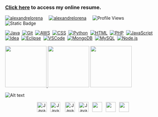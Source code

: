 <!DOCTYPE html>
<html lang="pt-br">
<head>
	<meta charset="UTF-8">
	<meta name="viewport" content="width=device-width, initial-scale=1">
    <link rel="stylesheet" type="text/css" href="estilo.css">
</head>
<body>


### [Click here](https://alexandrelorena.github.io/index.html#home) to access my online resume.

[![alexandrelorena](https://img.shields.io/badge/alexandre-lorena-blue)](https://github.com/alexandrelorena?tab=repositories)&nbsp;&nbsp;&nbsp;&nbsp;
[![alexandrelorena](https://wakatime.com/badge/user/53fb849d-9501-4f2c-90d1-a4aeaa90ef65.svg)](https://wakatime.com/@53fb849d-9501-4f2c-90d1-a4aeaa90ef65)&nbsp;&nbsp;&nbsp;&nbsp;
![Profile Views](https://shields-io.translate.goog/endpoint?url=https%3A%2F%2Fhits.dwyl.com%2Falexandrelorena%2Falexandrelorena.json&label=total%20views&color=blue)&nbsp;&nbsp;&nbsp;&nbsp;
![Static Badge](https://shields-io.translate.goog/badge/aws%20_%7C_%20css%203%20_%7C_%20git%20_%7C_%20html%205%20_%7C_%20java%20_%7C_%20python-developer-blue)&nbsp;&nbsp;&nbsp;&nbsp;

<div class="table">

  <div class="row">
    <div class="cell">
      <a href="https://github.com/alexandrelorena/JavaEssencial"><img src="https://skillicons.dev/icons?i=java" alt="Java"></a>&nbsp;
      <a href="https://github.com/alexandrelorena?tab=repositories"><img src="https://skillicons.dev/icons?i=git" alt="Git"></a>&nbsp;
      <a href="https://github.com/alexandrelorena?tab=repositories"><img src="https://skillicons.dev/icons?i=aws" alt="AWS"></a>&nbsp;
      <a href="https://github.com/alexandrelorena/alexandrelorena.github.io"><img src="https://skillicons.dev/icons?i=css" alt="CSS"></a>&nbsp;
      <a href="https://github.com/alexandrelorena/Python"><img src="https://skillicons.dev/icons?i=python" alt="Python"></a>&nbsp;
      <a href="https://github.com/alexandrelorena/alexandrelorena.github.io"><img src="https://skillicons.dev/icons?i=html" alt="HTML"></a>&nbsp;
      <a href="https://github.com/alexandrelorena?tab=repositories"><img src="https://skillicons.dev/icons?i=php" alt="PHP"></a>&nbsp;
      <a href="https://github.com/alexandrelorena?tab=repositories"><img src="https://skillicons.dev/icons?i=javascript" alt="JavaScript"></a>&nbsp;&nbsp;&nbsp;&nbsp;&nbsp;&nbsp;
      <a href="https://github.com/alexandrelorena?tab=repositories"><img src="https://skillicons.dev/icons?i=idea" alt="Idea"></a>&nbsp;
      <a href="https://github.com/alexandrelorena?tab=repositories"><img src="https://skillicons.dev/icons?i=eclipse" alt="Eclipse"></a>&nbsp;
      <a href="https://github.com/alexandrelorena?tab=repositories"><img src="https://skillicons.dev/icons?i=vscode" alt="VSCode"></a>&nbsp;
      <a href="https://github.com/alexandrelorena?tab=repositories"><img src="https://skillicons.dev/icons?i=mongodb" alt="MongoDB"></a>&nbsp;
      <a href="https://github.com/alexandrelorena?tab=repositories"><img src="https://skillicons.dev/icons?i=mysql" alt="MySQL"></a>&nbsp;
      <a href="https://github.com/alexandrelorena?tab=repositories"><img src="https://skillicons.dev/icons?i=nodejs" alt="Node.js"></a>
    </div>

  </div>
</div>
<br>

<div>
<!--most used languages--><a href="https://github-readme-stats.vercel.app/api/top-langs/?username=alexandrelorena&hide=TeX&layout=donut&theme=react&size_weight=0.5&count_weight=0.5">
<img height="134" src="https://github-readme-stats.vercel.app/api/top-langs/?username=alexandrelorena&hide=TeX&layout=donut&theme=react&size_weight=0.5&count_weight=0.5"></a><!--wakatime--><a href = "https://wakatime.com/alexandrelorena"> <img height="134" src="https://github-readme-stats.vercel.app/api/wakatime?username=@alexandrelorena&v=2&theme=react"></a>
<!--git status-->
<a href="https://github-readme-stats.vercel.app/api?username=alexandrelorena&show_icons=true&theme=react">
<img height="134" src="https://github-readme-stats.vercel.app/api?username=alexandrelorena&show_icons=true&theme=react"></a>
</div>



![Alt text](https://spotify-recently-played-readme.vercel.app/api?user=22auh44sgodxcezzorqr3pmsy&width=795&count=3&unique=true&) 
<div  style="text-align: center">
    <a href="mailto:alexandre.lorena@gmail.com"
    onmouseover="this.getElementsByTagName('img')[0].src='//cdn.simpleicons.org/gmail'"
    onmouseout="this.getElementsByTagName('img')[0].src='//cdn.simpleicons.org/gmail/gray'">
    <img src="https://cdn.simpleicons.org/gmail" alt="Java" width="32" height="32"></a>&nbsp;&nbsp;
    <a href="https://www.instagram.com/alexandre_lorena/"
    onmouseover="this.getElementsByTagName('img')[0].src='//cdn.simpleicons.org/instagram'"
    onmouseout="this.getElementsByTagName('img')[0].src='//cdn.simpleicons.org/instagram/gray'">
    <img src="https://cdn.simpleicons.org/instagram" alt="Java" width="32" height="32"></a> &nbsp;&nbsp;
    <a href="https://www.linkedin.com/in/alexandreluizlorena/"
    onmouseover="this.getElementsByTagName('img')[0].src='//cdn.simpleicons.org/linkedin'"
    onmouseout="this.getElementsByTagName('img')[0].src='//cdn.simpleicons.org/linkedin/gray'">
    <img src="https://cdn.simpleicons.org/linkedin" alt="Java" width="32" height="32"></a>&nbsp;&nbsp;
    <a href="https://twitter.com/alefaith"
    onmouseover="this.getElementsByTagName('img')[0].src='//cdn.simpleicons.org/twitter'"
    onmouseout="this.getElementsByTagName('img')[0].src='//cdn.simpleicons.org/twitter/gray'">
    <img src="https://cdn.simpleicons.org/twitter" alt="Java" width="32" height="32"></a>&nbsp;&nbsp;
    <a href="https://www.youtube.com/@alefaith2008/featured"
    onmouseover="this.getElementsByTagName('img')[0].src='//cdn.simpleicons.org/youtube'"
    onmouseout="this.getElementsByTagName('img')[0].src='//cdn.simpleicons.org/youtube/gray'">
    <img src="https://cdn.simpleicons.org/youtube" width="32" height="32"></a>&nbsp;&nbsp;
    <a href="https://steamcommunity.com/id/alexandrelorena/"
    onmouseover="this.getElementsByTagName('img')[0].src='//cdn.simpleicons.org/steam/'"
    onmouseout="this.getElementsByTagName('img')[0].src='//cdn.simpleicons.org/steam/white'">
    <img src="https://cdn.simpleicons.org/steam/gray" width="32" height="32"></a>&nbsp;&nbsp;
    <a href="https://discord.com/channels/alelorena"
    onmouseover="this.getElementsByTagName('img')[0].src='//cdn.simpleicons.org/discord'"
    onmouseout="this.getElementsByTagName('img')[0].src='//cdn.simpleicons.org/discord/gray'">
    <img src="https://cdn.simpleicons.org/discord" width="32" height="32"></a> </div>

</body>
</html>
